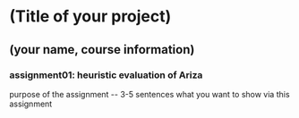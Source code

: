 # (Title of your project)
## (your name, course information)
### assignment01: heuristic evaluation of Ariza

purpose of the assignment -- 3-5 sentences what you want to show via this assignment
